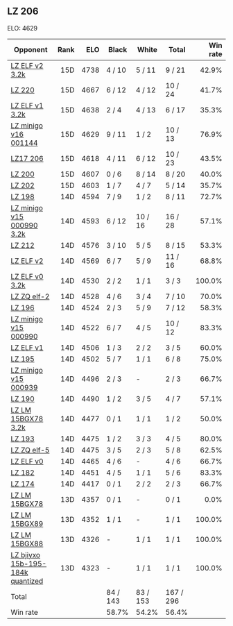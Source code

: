 ## LZ 206 ##

ELO: 4629

Opponent | Rank | ELO | Black | White | Total | Win rate
---------|-----:|----:|-------|-------|-------|-------:
[LZ ELF v2 3.2k](LZ%20ELF%20v2%203.2k.md) | 15D | 4738 | 4 / 10 | 5 / 11 | 9 / 21 | 42.9%
[LZ 220](LZ%20220.md) | 15D | 4667 | 6 / 12 | 4 / 12 | 10 / 24 | 41.7%
[LZ ELF v1 3.2k](LZ%20ELF%20v1%203.2k.md) | 15D | 4638 | 2 / 4 | 4 / 13 | 6 / 17 | 35.3%
[LZ minigo v16 001144](LZ%20minigo%20v16%20001144.md) | 15D | 4629 | 9 / 11 | 1 / 2 | 10 / 13 | 76.9%
[LZ17 206](LZ17%20206.md) | 15D | 4618 | 4 / 11 | 6 / 12 | 10 / 23 | 43.5%
[LZ 200](LZ%20200.md) | 15D | 4607 | 0 / 6 | 8 / 14 | 8 / 20 | 40.0%
[LZ 202](LZ%20202.md) | 15D | 4603 | 1 / 7 | 4 / 7 | 5 / 14 | 35.7%
[LZ 198](LZ%20198.md) | 14D | 4594 | 7 / 9 | 1 / 2 | 8 / 11 | 72.7%
[LZ minigo v15 000990 3.2k](LZ%20minigo%20v15%20000990%203.2k.md) | 14D | 4593 | 6 / 12 | 10 / 16 | 16 / 28 | 57.1%
[LZ 212](LZ%20212.md) | 14D | 4576 | 3 / 10 | 5 / 5 | 8 / 15 | 53.3%
[LZ ELF v2](LZ%20ELF%20v2.md) | 14D | 4569 | 6 / 7 | 5 / 9 | 11 / 16 | 68.8%
[LZ ELF v0 3.2k](LZ%20ELF%20v0%203.2k.md) | 14D | 4530 | 2 / 2 | 1 / 1 | 3 / 3 | 100.0%
[LZ ZQ elf-2](LZ%20ZQ%20elf-2.md) | 14D | 4528 | 4 / 6 | 3 / 4 | 7 / 10 | 70.0%
[LZ 196](LZ%20196.md) | 14D | 4524 | 2 / 3 | 5 / 9 | 7 / 12 | 58.3%
[LZ minigo v15 000990](LZ%20minigo%20v15%20000990.md) | 14D | 4522 | 6 / 7 | 4 / 5 | 10 / 12 | 83.3%
[LZ ELF v1](LZ%20ELF%20v1.md) | 14D | 4506 | 1 / 3 | 2 / 2 | 3 / 5 | 60.0%
[LZ 195](LZ%20195.md) | 14D | 4502 | 5 / 7 | 1 / 1 | 6 / 8 | 75.0%
[LZ minigo v15 000939](LZ%20minigo%20v15%20000939.md) | 14D | 4496 | 2 / 3 | - | 2 / 3 | 66.7%
[LZ 190](LZ%20190.md) | 14D | 4490 | 1 / 2 | 3 / 5 | 4 / 7 | 57.1%
[LZ LM 15BGX78 3.2k](LZ%20LM%2015BGX78%203.2k.md) | 14D | 4477 | 0 / 1 | 1 / 1 | 1 / 2 | 50.0%
[LZ 193](LZ%20193.md) | 14D | 4475 | 1 / 2 | 3 / 3 | 4 / 5 | 80.0%
[LZ ZQ elf-5](LZ%20ZQ%20elf-5.md) | 14D | 4475 | 3 / 5 | 2 / 3 | 5 / 8 | 62.5%
[LZ ELF v0](LZ%20ELF%20v0.md) | 14D | 4465 | 4 / 6 | - | 4 / 6 | 66.7%
[LZ 182](LZ%20182.md) | 14D | 4451 | 4 / 5 | 1 / 1 | 5 / 6 | 83.3%
[LZ 174](LZ%20174.md) | 14D | 4417 | 0 / 1 | 2 / 2 | 2 / 3 | 66.7%
[LZ LM 15BGX78](LZ%20LM%2015BGX78.md) | 13D | 4357 | 0 / 1 | - | 0 / 1 | 0.0%
[LZ LM 15BGX89](LZ%20LM%2015BGX89.md) | 13D | 4352 | 1 / 1 | - | 1 / 1 | 100.0%
[LZ LM 15BGX88](LZ%20LM%2015BGX88.md) | 13D | 4326 | - | 1 / 1 | 1 / 1 | 100.0%
[LZ bjiyxo 15b-195-184k quantized](LZ%20bjiyxo%2015b-195-184k%20quantized.md) | 13D | 4323 | - | 1 / 1 | 1 / 1 | 100.0%
Total | | | 84 / 143 | 83 / 153 | 167 / 296 | 
Win rate| | | 58.7% | 54.2% | 56.4% | 
